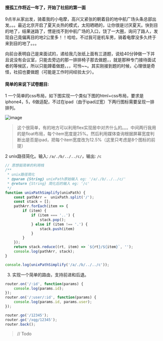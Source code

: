 #### 搜孤工作将近一年了，开始了社招的第一面
9点半从家出发，骑着我的小电摩，高兴又紧张的朝着目的地中航广场头条总部出发。。。最近北京开启了夏天炎热的模式，太阳晒晒的，让你很是讨厌夏天。快到目的地了，结果迷路了，愣是找不到中航广场的入口，饶了一大圈，询问了路人，发现自己竟偏离目的地2公里多！！哈哈，不过我可是机车男，骑着电摩没多久终于来到目的地了。。。

向前台表明自己是来面试的，递给我几张纸上面有三道题，说给40分钟做一下并且说没有会议室，只能去旁边的那一排排椅子那去做题，，就是那种专门接待面试者的等候区，所以只能蹲着做题，，，可怜~~。其实刚接到题的时候，心理很是奇怪，社招也要做题（可能是工作时间经验太少）。

#### 简单的来说下试卷题目:

1 一个简单的css布局，如下图实现一个类似下图的html+css布局，要求是iphone4，5，6做适配，不过在ipad（由于ipad过宽）下两行图标需要呈现一排排列。

![image](https://user-images.githubusercontent.com/13174560/40781302-ef6ca736-650d-11e8-939a-53459cf7870a.png)

> 这个很简单，有的地方可以利用flex实现居中对齐什么的。。。中间两行我用的是float布局，每个item宽度是25%。然后利用媒体查询根据屏幕宽度判断出是否是ipad，把每个item宽度改为12.5%（这里只考虑是8个图标的前提）

2 unix路径简化。输入: `/a/./b/../../c/`，输出: `/c`

```js
// 思想挺简单的利用栈
/**
 * unix路径简化
 * @param {String} unixPath原始输入 eg: '/a/./b/../../c/'
 * @return {String} 简化后的输入 eg: '/c'
 */
function unixPathSimplify(unixPath) {
    const pathArr =  unixPath.split('/');
    const stack = [];
    pathArr.forEach(item => {
        if (item) {
            if (item === '..') {
                stack.pop();
            } else if (item !== '.') {
                stack.push(item)
            }
        }
    });
    return stack.reduce((rt, item) => `${rt}/${item}`, '');
    console.log(pathArr, stack);
}

console.log(unixPathSimplify('/a/./b/../../c'));
```

3. 实现一个简单的路由，支持前进和后退。
```js
router.on('/:id', function(params) {
    console.log(params.id);
});
router.on('/:user/:id', function(params) {
    console.log(params.id, params.user);
});

router.go('/12345');
router.go('/xqg/12345');
router.back();
```
> // Todo
